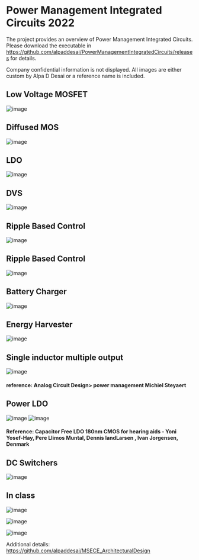 # Power Management Integrated Circuits 2022

The project provides an overview of Power Management Integrated Circuits. Please download the executable in https://github.com/alpaddesai/PowerManagementIntegratedCircuits/releases for details. 

Company confidential information is not displayed. All images are either custom by Alpa D Desai or a reference name is included.

## Low Voltage MOSFET
![image](LowVoltageMosfet.png)

## Diffused MOS
![image](LDO.png)

## LDO
![image](LDO1.png)

## DVS
![image](DVS.png)

## Ripple Based Control 
![image](RippleControl.png)

## Ripple Based Control
![image](RippleBasedControl.png)

## Battery Charger 
![image](BatteryCharger.png)

## Energy Harvester
![image](EnergyHarvesting.png)

## Single inductor multiple output
![image](SIMO.png)
#### reference: Analog Circuit Design> power management Michiel Steyaert
## Power LDO 
![image](VirtuosoImage.png)
![image](VDCImage.png)
#### Reference: Capacitor Free LDO 180nm CMOS for hearing aids - Yoni Yosef-Hay, Pere Llimos Muntal, Dennis landLarsen , Ivan Jorgensen, Denmark

## DC Switchers
![image](DCSwitchers.png)

## In class
![image](kaptest.jpg)

![image](USCopyrightCertificate.png)

![image](Ethics.jpg)

Additional details: https://github.com/alpaddesai/MSECE_ArchitecturalDesign 
